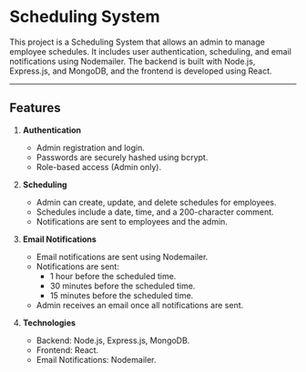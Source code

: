 # Scheduling System

This project is a Scheduling System that allows an admin to manage employee schedules. It includes user authentication, scheduling, and email notifications using Nodemailer. The backend is built with Node.js, Express.js, and MongoDB, and the frontend is developed using React.

---

## Features

1. **Authentication**
   - Admin registration and login.
   - Passwords are securely hashed using bcrypt.
   - Role-based access (Admin only).

2. **Scheduling**
   - Admin can create, update, and delete schedules for employees.
   - Schedules include a date, time, and a 200-character comment.
   - Notifications are sent to employees and the admin.

3. **Email Notifications**
   - Email notifications are sent using Nodemailer.
   - Notifications are sent:
     - 1 hour before the scheduled time.
     - 30 minutes before the scheduled time.
     - 15 minutes before the scheduled time.
   - Admin receives an email once all notifications are sent.

4. **Technologies**
   - Backend: Node.js, Express.js, MongoDB.
   - Frontend: React.
   - Email Notifications: Nodemailer.




